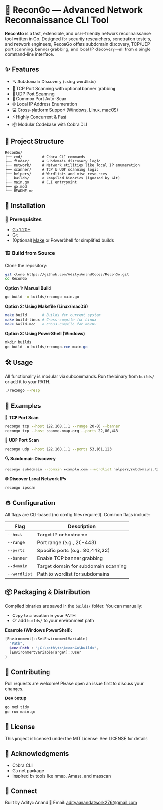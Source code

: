 # 🔎 ReconGo — Advanced Network Reconnaissance CLI Tool

**ReconGo** is a fast, extensible, and user-friendly network reconnaissance tool written in Go. Designed for security researchers, penetration testers, and network engineers, ReconGo offers subdomain discovery, TCP/UDP port scanning, banner grabbing, and local IP discovery—all from a single command-line interface.



## ✨ Features

- 🔍 Subdomain Discovery (using wordlists)
- 🔐 TCP Port Scanning with optional banner grabbing
- 📡 UDP Port Scanning
- 🧭 Common Port Auto-Scan
- 🌐 Local IP Address Enumeration
- 💻 Cross-platform Support (Windows, Linux, macOS)
- ⚡ Highly Concurrent & Fast
- 📦 Modular Codebase with Cobra CLI

## 📁 Project Structure

```
ReconGo/
├── cmd/         # Cobra CLI commands
├── finder/      # Subdomain discovery logic
├── network/     # Network utilities like local IP enumeration
├── scanner/     # TCP & UDP scanning logic
├── helpers/     # Wordlists and misc resources
├── builds/      # Compiled binaries (ignored by Git)
├── main.go      # CLI entrypoint
├── go.mod
└── README.md
```

## 🚀 Installation

### 🔧 Prerequisites

- [Go 1.20+](https://golang.org/dl/)
- Git
- (Optional) [Make](https://www.gnu.org/software/make/) or PowerShell for simplified builds

### 🏗️ Build from Source

Clone the repository:

```bash
git clone https://github.com/AdityaAnandCodes/ReconGo.git
cd ReconGo
```

**Option 1: Manual Build**
```bash
go build -o builds/recongo main.go
```

**Option 2: Using Makefile (Linux/macOS)**
```bash
make build       # Builds for current system
make build-linux # Cross-compile for Linux
make build-mac   # Cross-compile for macOS
```

**Option 3: Using PowerShell (Windows)**
```powershell
mkdir builds
go build -o builds/recongo.exe main.go
```

## 🛠️ Usage

All functionality is modular via subcommands. Run the binary from `builds/` or add it to your PATH.

```bash
./recongo --help
```

## 🧪 Examples

**🔐 TCP Port Scan**
```bash
recongo tcp --host 192.168.1.1 --range 20-80 --banner
recongo tcp --host scanme.nmap.org --ports 22,80,443
```

**📡 UDP Port Scan**
```bash
recongo udp --host 192.168.1.1 --ports 53,161,123
```

**🔍 Subdomain Discovery**
```bash
recongo subdomain --domain example.com --wordlist helpers/subdomains.txt
```

**🌐 Discover Local Network IPs**
```bash
recongo ipscan
```

## ⚙️ Configuration

All flags are CLI-based (no config files required). Common flags include:

| Flag        | Description                              |
|-------------|------------------------------------------|
| `--host`    | Target IP or hostname                    |
| `--range`   | Port range (e.g., 20-443)                |
| `--ports`   | Specific ports (e.g., 80,443,22)         |
| `--banner`  | Enable TCP banner grabbing               |
| `--domain`  | Target domain for subdomain scanning     |
| `--wordlist`| Path to wordlist for subdomains          |

## 📦 Packaging & Distribution

Compiled binaries are saved in the `builds/` folder. You can manually:

- Copy to a location in your PATH
- Or add `builds/` to your environment path

**Example (Windows PowerShell):**
```powershell
[Environment]::SetEnvironmentVariable(
  "Path",
  $env:Path + ";C:\path\to\ReconGo\builds",
  [EnvironmentVariableTarget]::User
)
```

## 🤝 Contributing

Pull requests are welcome! Please open an issue first to discuss your changes.

**Dev Setup**
```bash
go mod tidy
go run main.go
```

## 📜 License

This project is licensed under the MIT License. See LICENSE for details.

## 🙌 Acknowledgments

- Cobra CLI
- Go net package
- Inspired by tools like nmap, Amass, and masscan

## 🔗 Connect  

Built by Aditya Anand
📧 Email: adityaanandatwork276@gmail.com
